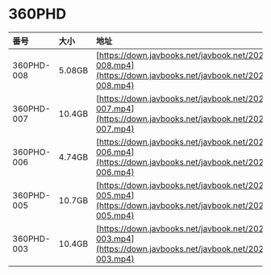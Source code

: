 # 360PHD

| 番号 | 大小 | 地址 |
| :--- | :--- | :--- |
| 360PHD-008 | 5.08GB | [https://down.javbooks.net/javbook.net/2020/06/22/360PHD-008.mp4](https://down.javbooks.net/javbook.net/2020/06/22/360PHD-008.mp4) |
| 360PHD-007 | 10.4GB | [https://down.javbooks.net/javbook.net/2020/06/22/360PHD-007.mp4](https://down.javbooks.net/javbook.net/2020/06/22/360PHD-007.mp4) |
| 360PHO-006 | 4.74GB | [https://down.javbooks.net/javbook.net/2020/06/21/360PHO-006.mp4](https://down.javbooks.net/javbook.net/2020/06/21/360PHO-006.mp4) |
| 360PHD-005 | 10.7GB | [https://down.javbooks.net/javbook.net/2020/06/22/360PHD-005.mp4](https://down.javbooks.net/javbook.net/2020/06/22/360PHD-005.mp4) |
| 360PHD-003 | 10.4GB | [https://down.javbooks.net/javbook.net/2020/06/21/360PHD-003.mp4](https://down.javbooks.net/javbook.net/2020/06/21/360PHD-003.mp4) |

